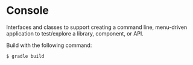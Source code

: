 # Console


Interfaces and classes to support creating a command line, menu-driven
application to test/explore a library, component, or API.


Build with the following command:

```
$ gradle build
```
